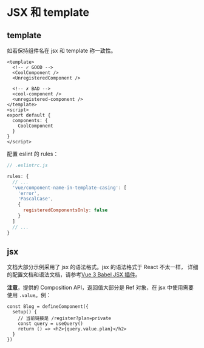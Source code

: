 # JSX 和 template

## template

如若保持组件名在 jsx 和 template 称一致性。

```vue
<template>
  <!-- ✓ GOOD -->
  <CoolComponent />
  <UnregisteredComponent />

  <!-- ✗ BAD -->
  <cool-component />
  <unregistered-component />
</template>
<script>
export default {
  components: {
    CoolComponent
  }
}
</script>
```

配置 eslint 的 rules：

```js
// .eslintrc.js

rules: {
  // ...
  'vue/component-name-in-template-casing': [
    'error',
    'PascalCase',
    {
      registeredComponentsOnly: false
    }
  ]
  // ...
}
```

## jsx

文档大部分示例采用了 jsx 的语法格式。jsx 的语法格式于 React 不太一样， 详细的配置文档和语法文档，请参考[Vue 3 Babel JSX 插件](https://github.com/vuejs/jsx-next/blob/dev/packages/babel-plugin-jsx/README-zh_CN.md)。

**注意**，提供的 Composition API，返回值大部分是 Ref 对象，在 jsx 中使用需要使用 `.value`。例：

```tsx
const Blog = defineComponent({
  setup() {
    // 当前链接是 /register?plan=private
    const query = useQuery()
    return () => <h2>{query.value.plan}</h2>
  }
})
```
